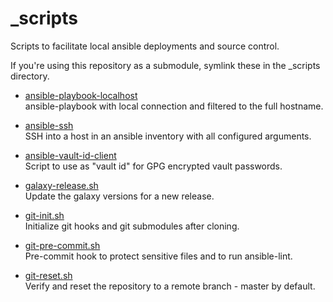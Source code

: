 # _scripts

Scripts to facilitate local ansible deployments and source control.

If you're using this repository as a submodule, symlink these in the _scripts directory.

* [ansible-playbook-localhost](../ansible_collections/oszi/environments/roles/toolbox/files/bin/ansible-playbook-localhost)  
ansible-playbook with local connection and filtered to the full hostname.

* [ansible-ssh](../ansible_collections/oszi/environments/roles/toolbox/files/bin/ansible-ssh)  
SSH into a host in an ansible inventory with all configured arguments.

* [ansible-vault-id-client](../ansible_collections/oszi/environments/roles/toolbox/files/bin/ansible-vault-id-client)  
Script to use as "vault id" for GPG encrypted vault passwords.

* [galaxy-release.sh](galaxy-release.sh)  
Update the galaxy versions for a new release.

* [git-init.sh](git-init.sh)  
Initialize git hooks and git submodules after cloning.

* [git-pre-commit.sh](git-pre-commit.sh)  
Pre-commit hook to protect sensitive files and to run ansible-lint.

* [git-reset.sh](git-reset.sh)  
Verify and reset the repository to a remote branch - master by default.
